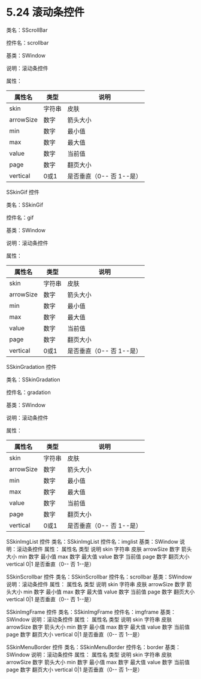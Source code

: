 # 5.24 滚动条控件

类名：SScrollBar

控件名：scrollbar

基类：SWindow

说明：滚动条控件

属性：

|属性名 |类型 |说明|
|-----|-----|-----|
|skin |字符串| 皮肤|
|arrowSize| 数字 |箭头大小|
|min| 数字| 最小值|
|max| 数字| 最大值|
|value |数字 |当前值|
|page |数字| 翻页大小|
|vertical |0或1| 是否垂直（0-- 否 1--是）|


SSkinGif 控件

类名：SSkinGif

控件名：gif

基类：SWindow

说明：滚动条控件

属性：

|属性名 |类型 |说明|
|-----|-----|-----|
|skin |字符串 |皮肤|
|arrowSize |数字 |箭头大小|
|min| 数字| 最小值|
|max| 数字| 最大值|
|value |数字| 当前值|
|page| 数字 |翻页大小|
|vertical |0或1| 是否垂直（0-- 否 1--是）|

 SSkinGradation 控件

类名：SSkinGradation

控件名：gradation

基类：SWindow

说明：滚动条控件

属性：

|属性名 |类型| 说明|
|-----|-----|-----|
|skin| 字符串 |皮肤|
|arrowSize |数字| 箭头大小|
|min |数字 |最小值|
|max |数字 |最大值|
|value |数字 |当前值|
|page |数字| 翻页大小|
|vertical |0或1| 是否垂直（0-- 否 1--是）|

SSkinImgList 控件
类名：SSkinImgList
控件名：imglist
基类：SWindow
说明：滚动条控件
属性：
属性名 类型 说明
skin 字符串 皮肤
arrowSize 数字 箭头大小
min 数字 最小值
max 数字 最大值
value 数字 当前值
page 数字 翻页大小
vertical 0|1 是否垂直（0-- 否 1--是）

SSkinScrollbar 控件
类名：SSkinScrollbar
控件名：scrollbar
基类：SWindow
说明：滚动条控件
属性：
属性名 类型 说明
skin 字符串 皮肤
arrowSize 数字 箭头大小
min 数字 最小值
max 数字 最大值
value 数字 当前值
page 数字 翻页大小
vertical 0|1 是否垂直（0-- 否 1--是）

SSkinImgFrame 控件
类名：SSkinImgFrame
控件名：imgframe
基类：SWindow
说明：滚动条控件
属性：
属性名 类型 说明
skin 字符串 皮肤
arrowSize 数字 箭头大小
min 数字 最小值
max 数字 最大值
value 数字 当前值
page 数字 翻页大小
vertical 0|1 是否垂直（0-- 否 1--是）

SSkinMenuBorder 控件
类名：SSkinMenuBorder
控件名：border
基类：SWindow
说明：滚动条控件
属性：
属性名 类型 说明
skin 字符串 皮肤
arrowSize 数字 箭头大小
min 数字 最小值
max 数字 最大值
value 数字 当前值
page 数字 翻页大小
vertical 0|1 是否垂直（0-- 否 1--是）
